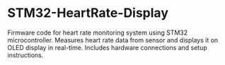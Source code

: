 # STM32-HeartRate-Display
Firmware code for heart rate monitoring system using STM32 microcontroller. Measures heart rate data from sensor and displays it on OLED display in real-time. Includes hardware connections and setup instructions.
